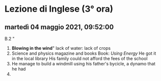 


# Lezione di Inglese (3° ora)

## martedì 04 maggio 2021, 09:52:00
B.2 "
1. **Blowing in the wind**" lack of water: lack of crops
2. Science and physics magazine and books Book: *Using Energy*
He got it in the local library
His family could not afford the fees of the school
3. He manage to build a windmill using his father's bycicle, a dynamo that he had
4. 

<!--stackedit_data:
eyJoaXN0b3J5IjpbLTIwOTU3ODAwOTYsMjE0MDk5NTQ2OV19
-->